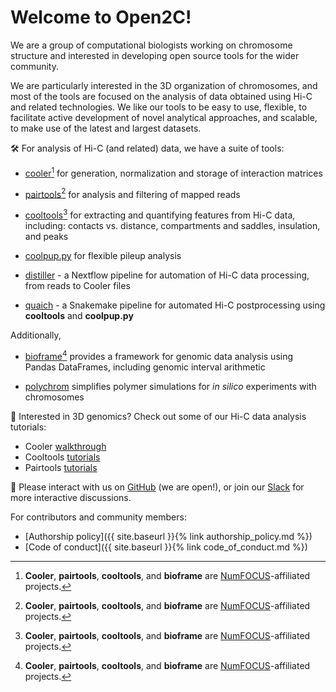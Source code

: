 ---
---
# Welcome to Open2C!

We are a group of computational biologists working on chromosome structure and interested in developing open source tools for the wider community.

We are particularly interested in the 3D organization of chromosomes, and most of the tools are focused on the analysis of data obtained using Hi-C and related technologies. We like our tools to be easy to use, flexible, to facilitate active development of novel analytical approaches, and scalable, to make use of the latest and largest datasets.

🛠️ For analysis of Hi-C (and related) data, we have a suite of tools:

- [cooler](https://www.github.com/open2c/cooler)[^*] for generation, normalization and storage of interaction matrices

- [pairtools](https://www.github.com/open2c/pairtools)[^*] for analysis and filtering of mapped reads

- [cooltools](https://www.github.com/open2c/cooltools)[^*] for extracting and quantifying features from Hi-C data, including: contacts vs. distance, compartments and saddles, insulation, and peaks

- [coolpup.py](https://www.github.com/open2c/coolpuppy) for flexible pileup analysis

- [distiller](https://www.github.com/open2c/distiller-nf) - a Nextflow pipeline for automation of Hi-C data processing, from reads to Cooler files

- [quaich](https://www.github.com/open2c/quaich) - a Snakemake pipeline for automated Hi-C postprocessing using **cooltools** and **coolpup.py**
 
Additionally,

- [bioframe](https://www.github.com/open2c/bioframe)[^*] provides a framework for genomic data analysis using Pandas DataFrames, including genomic interval arithmetic

- [polychrom](https://www.github.com/open2c/polychrom) simplifies polymer simulations for *in silico* experiments with chromosomes


🧬 Interested in 3D genomics? Check out some of our Hi-C data analysis tutorials:

- Cooler [walkthrough](https://github.com/open2c/cooler-binder)
- Cooltools [tutorials](https://cooltools.readthedocs.io)
- Pairtools [tutorials](https://pairtools.readthedocs.io)


🤝 Please interact with us on [GitHub](https://www.github.com/open2c) (we are open!), or join our [Slack](https://bit.ly/2UaOpAe) for more interactive discussions.

For contributors and community members:
 - [Authorship policy]({{ site.baseurl }}{% link authorship_policy.md %})
 - [Code of conduct]({{ site.baseurl }}{% link code_of_conduct.md %})

[^*]: **Cooler**, **pairtools**, **cooltools**, and **bioframe** are [NumFOCUS](https://numfocus.org/)-affiliated projects.
